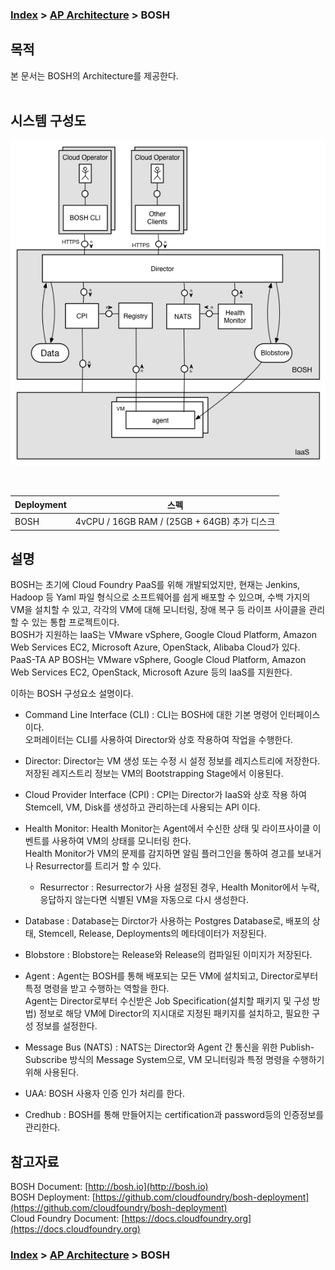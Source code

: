 ### [Index](https://github.com/okpc579/paasta-guide-new/blob/main/README.md) > [AP Architecture](../README.md) > BOSH

## 목적
본 문서는 BOSH의 Architecture를 제공한다.
<br><br>

## 시스템 구성도

![BOSH Architecture](image/bosh_architecture.png)

<br>

| Deployment |  스펙 |
|------------|------|
| BOSH | 4vCPU / 16GB RAM / (25GB + 64GB) 추가 디스크 |

## 설명
BOSH는 초기에 Cloud Foundry PaaS를 위해 개발되었지만, 현재는 Jenkins, Hadoop 등 Yaml 파일 형식으로 소프트웨어를 쉽게 배포할 수 있으며, 수백 가지의 VM을 설치할 수 있고, 각각의 VM에 대해 모니터링, 장애 복구 등 라이프 사이클을 관리할 수 있는 통합 프로젝트이다.  
BOSH가 지원하는 IaaS는 VMware vSphere, Google Cloud Platform, Amazon Web Services EC2, Microsoft Azure, OpenStack, Alibaba Cloud가 있다.
PaaS-TA AP BOSH는 VMware vSphere, Google Cloud Platform, Amazon Web Services EC2, OpenStack, Microsoft Azure 등의 IaaS를 지원한다.

이하는 BOSH 구성요소 설명이다.
- Command Line Interface (CLI) : CLI는 BOSH에 대한 기본 명령어 인터페이스이다.  
오퍼레이터는 CLI를 사용하여 Director와 상호 작용하여 작업을 수행한다.

- Director: Director는 VM 생성 또는 수정 시 설정 정보를 레지스트리에 저장한다.  
저장된 레지스트리 정보는 VM의 Bootstrapping Stage에서 이용된다.

- Cloud Provider Interface (CPI) : CPI는 Director가 IaaS와 상호 작용 하여 Stemcell, VM, Disk를 생성하고 관리하는데 사용되는 API 이다.

- Health Monitor: Health Monitor는 Agent에서 수신한 상태 및 라이프사이클 이벤트를 사용하여 VM의 상태를 모니터링 한다.  
Health Monitor가 VM의 문제를 감지하면 알림 플러그인을 통하여 경고를 보내거나 Resurrector를 트리거 할 수 있다.
  - Resurrector : Resurrector가 사용 설정된 경우, Health Monitor에서 누락, 응답하지 않는다면 식별된 VM을 자동으로 다시 생성한다.

- Database : Database는 Dirctor가 사용하는 Postgres Database로, 배포의 상태, Stemcell, Release, Deployments의 메타데이터가 저장된다.

- Blobstore : Blobstore는 Release와 Release의 컴파일된 이미지가 저장된다.

- Agent : Agent는 BOSH를 통해 배포되는 모든 VM에 설치되고, Director로부터 특정 명령을 받고 수행하는 역할을 한다.  
Agent는 Director로부터 수신받은 Job Specification(설치할 패키지 및 구성 방법) 정보로 해당 VM에 Director의 지시대로 지정된 패키지를 설치하고, 필요한 구성 정보를 설정한다.

- Message Bus (NATS) : NATS는 Director와 Agent 간 통신을 위한 Publish-Subscribe 방식의 Message System으로, VM 모니터링과 특정 명령을 수행하기 위해 사용된다.

- UAA: BOSH 사용자 인증 인가 처리를 한다.

- Credhub : BOSH를 통해 만들어지는 certification과 password등의 인증정보를 관리한다.


## 참고자료
BOSH Document: [http://bosh.io](http://bosh.io)  
BOSH Deployment: [https://github.com/cloudfoundry/bosh-deployment](https://github.com/cloudfoundry/bosh-deployment)  
Cloud Foundry Document: [https://docs.cloudfoundry.org](https://docs.cloudfoundry.org)  

### [Index](https://github.com/okpc579/paasta-guide-new/blob/main/README.md) > [AP Architecture](../README.md) > BOSH
